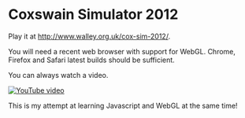 Coxswain Simulator 2012
=======================

Play it at <a href="http://www.walley.org.uk/cox-sim-2012/">http://www.walley.org.uk/cox-sim-2012/</a>.

You will need a recent web browser with support for WebGL. Chrome, Firefox and Safari latest builds should be sufficient.

You can always watch a video.

<a href="http://www.youtube.com/embed/3Siv_VyzRfs"><img src="http://i4.ytimg.com/vi/3Siv_VyzRfs/default.jpg" alt="YouTube video"></a>

This is my attempt at learning Javascript and WebGL at the same time!

